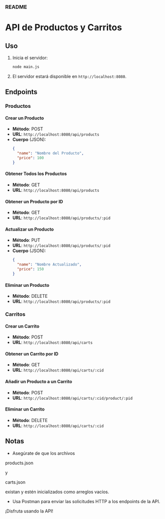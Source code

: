 ### README

# API de Productos y Carritos

## Uso

1. Inicia el servidor:
   ```bash
   node main.js
   ```

2. El servidor estará disponible en `http://localhost:8080`.

## Endpoints

### Productos

#### Crear un Producto

- **Método**: POST
- **URL**: `http://localhost:8080/api/products`
- **Cuerpo** (JSON):
  ```json
  {
    "name": "Nombre del Producto",
    "price": 100
  }
  ```

#### Obtener Todos los Productos

- **Método**: GET
- **URL**: `http://localhost:8080/api/products`

#### Obtener un Producto por ID

- **Método**: GET
- **URL**: `http://localhost:8080/api/products/:pid`

#### Actualizar un Producto

- **Método**: PUT
- **URL**: `http://localhost:8080/api/products/:pid`
- **Cuerpo** (JSON):
  ```json
  {
    "name": "Nombre Actualizado",
    "price": 150
  }
  ```

#### Eliminar un Producto

- **Método**: DELETE
- **URL**: `http://localhost:8080/api/products/:pid`

### Carritos

#### Crear un Carrito

- **Método**: POST
- **URL**: `http://localhost:8080/api/carts`

#### Obtener un Carrito por ID

- **Método**: GET
- **URL**: `http://localhost:8080/api/carts/:cid`

#### Añadir un Producto a un Carrito

- **Método**: POST
- **URL**: `http://localhost:8080/api/carts/:cid/product/:pid`

#### Eliminar un Carrito

- **Método**: DELETE
- **URL**: `http://localhost:8080/api/carts/:cid`

## Notas

- Asegúrate de que los archivos 

products.json

 y 

carts.json

 existan y estén inicializados como arreglos vacíos.
- Usa Postman para enviar las solicitudes HTTP a los endpoints de la API.

¡Disfruta usando la API!